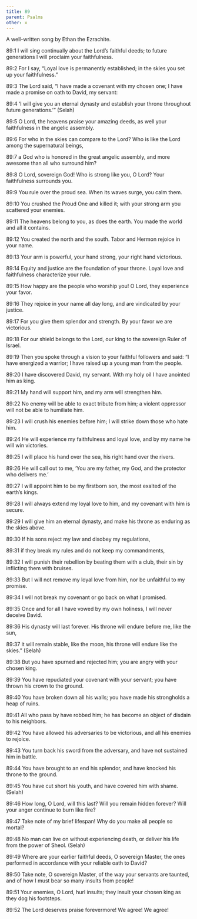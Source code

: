 ```yaml
---
title: 89
parent: Psalms
other: x
---
```



A well-written song by Ethan the Ezrachite.

<a name="89:1">89:1</a> I will sing continually about the Lord’s faithful deeds;
to future generations I will proclaim your faithfulness.

<a name="89:2">89:2</a> For I say, “Loyal love is permanently established;
in the skies you set up your faithfulness.”

<a name="89:3">89:3</a> The Lord said,
“I have made a covenant with my chosen one;
I have made a promise on oath to David, my servant:

<a name="89:4">89:4</a> ‘I will give you an eternal dynasty
and establish your throne throughout future generations.’” (Selah)

<a name="89:5">89:5</a> O Lord, the heavens praise your amazing deeds,
as well your faithfulness in the angelic assembly.

<a name="89:6">89:6</a> For who in the skies can compare to the Lord?
Who is like the Lord among the supernatural beings,

<a name="89:7">89:7</a> a God who is honored in the great angelic assembly,
and more awesome than all who surround him?

<a name="89:8">89:8</a> O Lord, sovereign God!
Who is strong like you, O Lord?
Your faithfulness surrounds you.

<a name="89:9">89:9</a> You rule over the proud sea.
When its waves surge, you calm them.

<a name="89:10">89:10</a> You crushed the Proud One and killed it;
with your strong arm you scattered your enemies.

<a name="89:11">89:11</a> The heavens belong to you, as does the earth.
You made the world and all it contains.

<a name="89:12">89:12</a> You created the north and the south.
Tabor and Hermon rejoice in your name.

<a name="89:13">89:13</a> Your arm is powerful,
your hand strong,
your right hand victorious.

<a name="89:14">89:14</a> Equity and justice are the foundation of your throne.
Loyal love and faithfulness characterize your rule.

<a name="89:15">89:15</a> How happy are the people who worship you!
O Lord, they experience your favor.

<a name="89:16">89:16</a> They rejoice in your name all day long,
and are vindicated by your justice.

<a name="89:17">89:17</a> For you give them splendor and strength.
By your favor we are victorious.

<a name="89:18">89:18</a> For our shield belongs to the Lord,
our king to the sovereign Ruler of Israel.

<a name="89:19">89:19</a> Then you spoke through a vision to your faithful followers and said:
“I have energized a warrior;
I have raised up a young man from the people.

<a name="89:20">89:20</a> I have discovered David, my servant.
With my holy oil I have anointed him as king.

<a name="89:21">89:21</a> My hand will support him,
and my arm will strengthen him.

<a name="89:22">89:22</a> No enemy will be able to exact tribute from him;
a violent oppressor will not be able to humiliate him.

<a name="89:23">89:23</a> I will crush his enemies before him;
I will strike down those who hate him.

<a name="89:24">89:24</a> He will experience my faithfulness and loyal love,
and by my name he will win victories.

<a name="89:25">89:25</a> I will place his hand over the sea,
his right hand over the rivers.

<a name="89:26">89:26</a> He will call out to me,
‘You are my father, my God, and the protector who delivers me.’

<a name="89:27">89:27</a> I will appoint him to be my firstborn son,
the most exalted of the earth’s kings.

<a name="89:28">89:28</a> I will always extend my loyal love to him,
and my covenant with him is secure.

<a name="89:29">89:29</a> I will give him an eternal dynasty,
and make his throne as enduring as the skies above.

<a name="89:30">89:30</a> If his sons reject my law
and disobey my regulations,

<a name="89:31">89:31</a> if they break my rules
and do not keep my commandments,

<a name="89:32">89:32</a> I will punish their rebellion by beating them with a club,
their sin by inflicting them with bruises.

<a name="89:33">89:33</a> But I will not remove my loyal love from him,
nor be unfaithful to my promise.

<a name="89:34">89:34</a> I will not break my covenant
or go back on what I promised.

<a name="89:35">89:35</a> Once and for all I have vowed by my own holiness,
I will never deceive David.

<a name="89:36">89:36</a> His dynasty will last forever.
His throne will endure before me, like the sun,

<a name="89:37">89:37</a> it will remain stable, like the moon,
his throne will endure like the skies.” (Selah)

<a name="89:38">89:38</a> But you have spurned and rejected him;
you are angry with your chosen king.

<a name="89:39">89:39</a> You have repudiated your covenant with your servant;
you have thrown his crown to the ground.

<a name="89:40">89:40</a> You have broken down all his walls;
you have made his strongholds a heap of ruins.

<a name="89:41">89:41</a> All who pass by have robbed him;
he has become an object of disdain to his neighbors.

<a name="89:42">89:42</a> You have allowed his adversaries to be victorious,
and all his enemies to rejoice.

<a name="89:43">89:43</a> You turn back his sword from the adversary,
and have not sustained him in battle.

<a name="89:44">89:44</a> You have brought to an end his splendor,
and have knocked his throne to the ground.

<a name="89:45">89:45</a> You have cut short his youth,
and have covered him with shame. (Selah)

<a name="89:46">89:46</a> How long, O Lord, will this last?
Will you remain hidden forever?
Will your anger continue to burn like fire?

<a name="89:47">89:47</a> Take note of my brief lifespan!
Why do you make all people so mortal?

<a name="89:48">89:48</a> No man can live on without experiencing death,
or deliver his life from the power of Sheol. (Selah)

<a name="89:49">89:49</a> Where are your earlier faithful deeds, O sovereign Master,
the ones performed in accordance with your reliable oath to David?

<a name="89:50">89:50</a> Take note, O sovereign Master, of the way your servants are taunted,
and of how I must bear so many insults from people!

<a name="89:51">89:51</a> Your enemies, O Lord, hurl insults;
they insult your chosen king as they dog his footsteps.

<a name="89:52">89:52</a> The Lord deserves praise forevermore!
We agree! We agree!